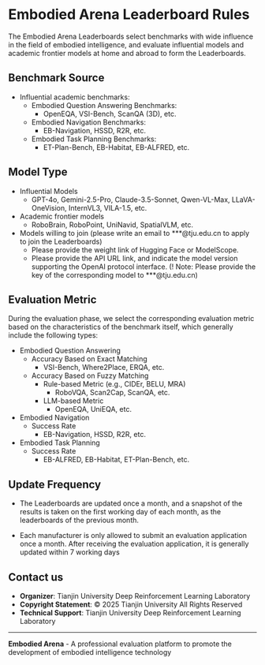 # Embodied Arena Leaderboard Rules

The Embodied Arena Leaderboards select benchmarks with wide influence in the field of embodied intelligence, and evaluate influential models and academic frontier models at home and abroad to form the Leaderboards.

## Benchmark Source
- Influential academic benchmarks:
  - Embodied Question Answering Benchmarks:
    - OpenEQA, VSI-Bench, ScanQA (3D), etc.
  - Embodied Navigation Benchmarks:
    - EB-Navigation, HSSD, R2R, etc.
  - Embodied Task Planning Benchmarks:
    - ET-Plan-Bench, EB-Habitat, EB-ALFRED, etc.
## Model Type
- Influential Models
  - GPT-4o, Gemini-2.5-Pro, Claude-3.5-Sonnet, Qwen-VL-Max, LLaVA-OneVision, InternVL3, VILA-1.5, etc.
- Academic frontier models
  - RoboBrain, RoboPoint, UniNavid, SpatialVLM, etc.
- Models willing to join (please write an email to ***@tju.edu.cn to apply to join the Leaderboards)
  - Please provide the weight link of Hugging Face or ModelScope.
  - Please provide the API URL link, and indicate the model version supporting the OpenAI protocol interface.
  (! Note: Please provide the key of the corresponding model to ***@tju.edu.cn)
## Evaluation Metric
During the evaluation phase, we select the corresponding evaluation metric based on the characteristics of the benchmark itself, which generally include the following types:

- Embodied Question Answering
  - Accuracy Based on Exact Matching
    - VSI-Bench, Where2Place, ERQA, etc.
  - Accuracy Based on Fuzzy Matching 
  	- Rule-based Metric (e.g., CIDEr, BELU, MRA)
    	- RoboVQA, Scan2Cap, ScanQA, etc.
  	- LLM-based Metric
      - OpenEQA, UniEQA, etc.
- Embodied Navigation
  - Success Rate
    - EB-Navigation, HSSD, R2R, etc.
- Embodied Task Planning
  - Success Rate
    - EB-ALFRED, EB-Habitat, ET-Plan-Bench, etc.
## Update Frequency
- The Leaderboards are updated once a month, and a snapshot of the results is taken on the first working day of each month, as the leaderboards of the previous month.

- Each manufacturer is only allowed to submit an evaluation application once a month. After receiving the evaluation application, it is generally updated within 7 working days

## Contact us

- **Organizer**: Tianjin University Deep Reinforcement Learning Laboratory
- **Copyright Statement**: © 2025 Tianjin University All Rights Reserved
- **Technical Support**: Tianjin University Deep Reinforcement Learning Laboratory

---

**Embodied Arena** - A professional evaluation platform to promote the development of embodied intelligence technology
